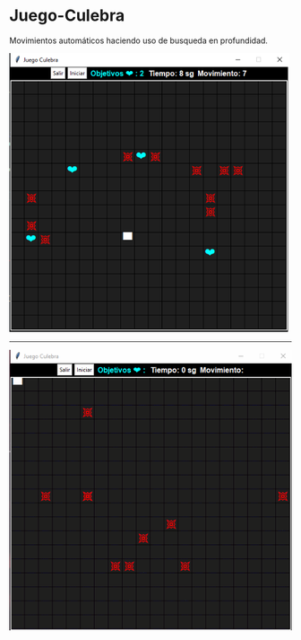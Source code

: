 # Juego-Culebra

Movimientos automáticos haciendo uso de busqueda en profundidad.  

<img src="imagen/Culebra-Ingame.png" width="500" >

- - - - - - - - - - - - 

![GIF-Culebra](imagen/GIF-Culebra.gif)

